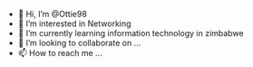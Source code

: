 - 👋 Hi, I’m @Ottie98
- 👀 I’m interested in Networking 
- 🌱 I’m currently learning information technology in zimbabwe 
- 💞️ I’m looking to collaborate on ...
- 📫 How to reach me ...

<!---
Ottie98/Ottie98 is a ✨ special ✨ repository because its `README.md` (this file) appears on your GitHub profile.
You can click the Preview link to take a look at your changes.
--->
